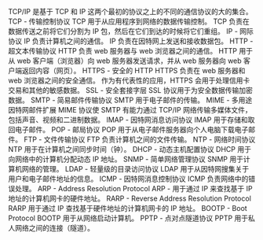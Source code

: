 TCP/IP 是基于 TCP 和 IP 这两个最初的协议之上的不同的通信协议的大的集合。
TCP - 传输控制协议
TCP 用于从应用程序到网络的数据传输控制。
TCP 负责在数据传送之前将它们分割为 IP 包，然后在它们到达的时候将它们重组。
IP - 网际协议
IP 负责计算机之间的通信。
IP 负责在因特网上发送和接收数据包。
HTTP - 超文本传输协议
HTTP 负责 web 服务器与 web 浏览器之间的通信。
HTTP 用于从 web 客户端（浏览器）向 web 服务器发送请求，并从 web 服务器向 web 客户端返回内容（网页）。
HTTPS - 安全的 HTTP
HTTPS 负责在 web 服务器和 web 浏览器之间的安全通信。
作为有代表性的应用，HTTPS 会用于处理信用卡交易和其他的敏感数据。
SSL - 安全套接字层
SSL 协议用于为安全数据传输加密数据。
SMTP - 简易邮件传输协议
SMTP 用于电子邮件的传输。
MIME - 多用途因特网邮件扩展
MIME 协议使 SMTP 有能力通过 TCP/IP 网络传输多媒体文件，包括声音、视频和二进制数据。
IMAP - 因特网消息访问协议
IMAP 用于存储和取回电子邮件。
POP - 邮局协议
POP 用于从电子邮件服务器向个人电脑下载电子邮件。
FTP - 文件传输协议
FTP 负责计算机之间的文件传输。
NTP - 网络时间协议
NTP 用于在计算机之间同步时间（钟）。
DHCP - 动态主机配置协议
DHCP 用于向网络中的计算机分配动态 IP 地址。
SNMP - 简单网络管理协议
SNMP 用于计算机网络的管理。
LDAP - 轻量级的目录访问协议
LDAP 用于从因特网搜集关于用户和电子邮件地址的信息。
ICMP - 因特网消息控制协议
ICMP 负责网络中的错误处理。
ARP - Address Resolution Protocol
ARP - 用于通过 IP 来查找基于 IP 地址的计算机网卡的硬件地址。
RARP - Reverse Address Resolution Protocol
RARP 用于通过 IP 查找基于硬件地址的计算机网卡的 IP 地址。
BOOTP - Boot Protocol
BOOTP 用于从网络启动计算机。
PPTP - 点对点隧道协议
PPTP 用于私人网络之间的连接（隧道）。
